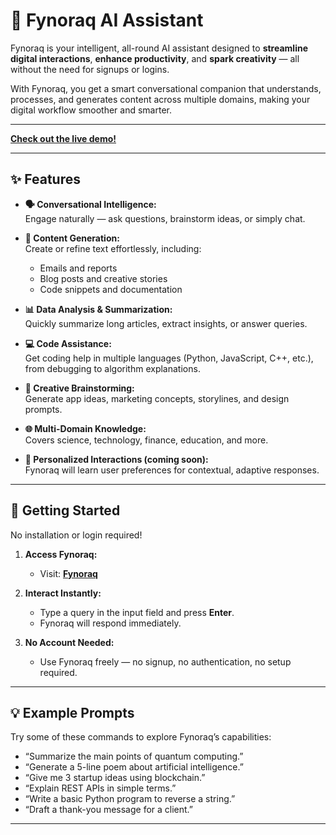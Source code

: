 # 🧠 Fynoraq AI Assistant  

Fynoraq is your intelligent, all-round AI assistant designed to **streamline digital interactions**, **enhance productivity**, and **spark creativity** — all without the need for signups or logins.

With Fynoraq, you get a smart conversational companion that understands, processes, and generates content across multiple domains, making your digital workflow smoother and smarter.

---

[**Check out the live demo!**](https://fynoraq-ai.onrender.com)

---

## ✨ Features  

- **🗣️ Conversational Intelligence:**  
  Engage naturally — ask questions, brainstorm ideas, or simply chat.

- **🧾 Content Generation:**  
  Create or refine text effortlessly, including:  
  - Emails and reports  
  - Blog posts and creative stories  
  - Code snippets and documentation  

- **📊 Data Analysis & Summarization:**  
  Quickly summarize long articles, extract insights, or answer queries.

- **💻 Code Assistance:**  
  Get coding help in multiple languages (Python, JavaScript, C++, etc.), from debugging to algorithm explanations.

- **🎨 Creative Brainstorming:**  
  Generate app ideas, marketing concepts, storylines, and design prompts.

- **🌐 Multi-Domain Knowledge:**  
  Covers science, technology, finance, education, and more.

- **🧠 Personalized Interactions (coming soon):**  
  Fynoraq will learn user preferences for contextual, adaptive responses.

---

## 🚀 Getting Started  

No installation or login required!  

1. **Access Fynoraq:**  
   - Visit: [**Fynoraq**](https://fynoraq-ai.onrender.com) 
    

2. **Interact Instantly:**  
   - Type a query in the input field and press **Enter**.  
   - Fynoraq will respond immediately.  

3. **No Account Needed:**  
   - Use Fynoraq freely — no signup, no authentication, no setup required.

---

## 💡 Example Prompts  

Try some of these commands to explore Fynoraq’s capabilities:

- “Summarize the main points of quantum computing.”  
- “Generate a 5-line poem about artificial intelligence.”  
- “Give me 3 startup ideas using blockchain.”  
- “Explain REST APIs in simple terms.”  
- “Write a basic Python program to reverse a string.”  
- “Draft a thank-you message for a client.”  

---


